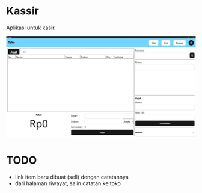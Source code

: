 # Kassir

Aplikasi untuk kasir.

![beranda](images/beranda.png)


# TODO

- link item baru dibuat (sell) dengan catatannya
- dari halaman riwayat, salin catatan ke toko


